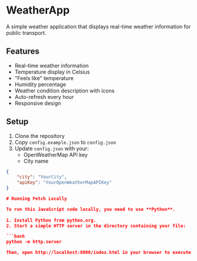 # WeatherApp

A simple weather application that displays real-time weather information for public transport.

## Features

- Real-time weather information
- Temperature display in Celsius
- "Feels like" temperature
- Humidity percentage
- Weather condition description with icons
- Auto-refresh every hour
- Responsive design 

## Setup

1. Clone the repository
2. Copy `config.example.json` to `config.json`
3. Update `config.json` with your:
   - OpenWeatherMap API key
   - City name

```json
{
    "city": "YourCity",
    "apiKey": "YourOpenWeatherMapAPIKey"
}

# Running Fetch Locally

To run this JavaScript code locally, you need to use **Python**.
  
1. Install Python from python.org.
2. Start a simple HTTP server in the directory containing your file:

```bash
python -m http.server

Then, open http://localhost:8000/index.html in your browser to execute the code.
